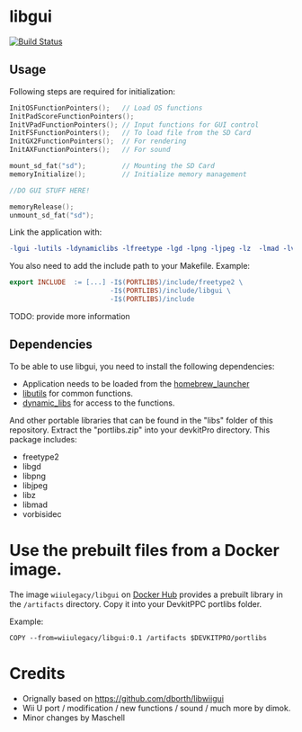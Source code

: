 # libgui
[![Build Status](https://travis-ci.org/Maschell/libgui.svg?branch=master)](https://travis-ci.org/Maschell/libgui)  

## Usage
Following steps are required for initialization:
```C
InitOSFunctionPointers();   // Load OS functions
InitPadScoreFunctionPointers();
InitVPadFunctionPointers(); // Input functions for GUI control
InitFSFunctionPointers();   // To load file from the SD Card
InitGX2FunctionPointers();  // For rendering
InitAXFunctionPointers();   // For sound

mount_sd_fat("sd");			// Mounting the SD Card
memoryInitialize();			// Initialize memory management

//DO GUI STUFF HERE!

memoryRelease();
unmount_sd_fat("sd");
```

Link the application with:
```Makefile
-lgui -lutils -ldynamiclibs -lfreetype -lgd -lpng -ljpeg -lz  -lmad -lvorbisidec
```

You also need to add the include path to your Makefile. Example:

```Makefile
export INCLUDE	:= [...] -I$(PORTLIBS)/include/freetype2 \
						 -I$(PORTLIBS)/include/libgui \
						 -I$(PORTLIBS)/include
```

TODO: provide more information

## Dependencies
To be able to use libgui, you need to install the following dependencies:

- Application needs to be loaded from the [homebrew_launcher](https://github.com/dimok789/homebrew_launcher)
- [libutils](https://github.com/Maschell/libutils) for common functions.
- [dynamic_libs](https://github.com/Maschell/dynamic_libs/tree/lib) for access to the functions.

And other portable libraries that can be found in the "libs" folder of this repository. Extract the "portlibs.zip" into your devkitPro directory.
This package includes:

- freetype2 
- libgd 
- libpng 
- libjpeg 
- libz  
- libmad 
- vorbisidec

# Use the prebuilt files from a Docker image.
The image `wiiulegacy/libgui` on [Docker Hub](https://hub.docker.com/r/wiiulegacy/libgui/) provides a prebuilt library in the `/artifacts` directory. Copy it into your DevkitPPC portlibs folder.  

Example:  
```
COPY --from=wiiulegacy/libgui:0.1 /artifacts $DEVKITPRO/portlibs
```

# Credits
- Orignally based on https://github.com/dborth/libwiigui
- Wii U port / modification / new functions / sound / much more by dimok.
- Minor changes by Maschell
